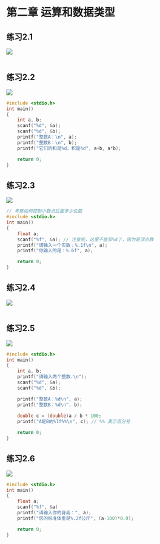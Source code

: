 # 第二章 运算和数据类型

## 练习2.1

![](https://img.picgo.net/2024/05/20/-2024-05-20-2150339047c49999139d4f.png)

```c

```

## 练习2.2

![](https://img.picgo.net/2024/05/20/-2024-05-20-21511698dbbabac8825725.png)

```c
#include <stdio.h>
int main()
{
    int a, b;
    scanf("%d", &a);
    scanf("%d", &b);
    printf("整数A：\n", a);
    printf("整数B：\n", b);
    printf("它们的和是%d，积是%d", a+b, a*b);

    return 0;
}
```

## 练习2.3

![](https://img.picgo.net/2024/05/20/-2024-05-20-215151ef5f908b328731f1.png)

```c
// 考察如何控制小数点后面多少位数
#include <stdio.h>
int main()
{
    float a;
    scanf("%f", &a); // 注意啦，这里不能写%d了，因为是浮点数
    printf("请输入一个实数：%.1f\n", a);
    printf("你输入的是：%.6f", a);

    return 0;
}
```

## 练习2.4

![](https://img.picgo.net/2024/05/20/-2024-05-20-21540557738188eedc893c.png)

```c

```

## 练习2.5

![](https://img.picgo.net/2024/05/20/-2024-05-20-215433521d875f32c6694a.png)

```c
#include <stdio.h>
int main()
{
    int a, b;
    printf("请输入两个整数.\n");
    scanf("%d", &a);  
    scanf("%d", &b);  

    printf("整数A：%d\n", a);
    printf("整数B：%d\n", b);
    
    double c = (double)a / b * 100;  
    printf("A是B的%lf%%\n", c); // %% 表示百分号

    return 0;
}
```

## 练习2.6

![](https://img.picgo.net/2024/05/20/-2024-05-20-215517b2b59b79b266c8f6.png)

```c
#include <stdio.h>
int main()
{
    float a;
    scanf("%f", &a)
    printf("请输入你的身高：", a);
    printf("您的标准体重是%.2f公斤", (a-100)*0.9);

    return 0;
}
```
